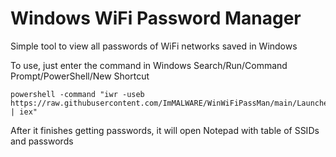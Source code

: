# Windows WiFi Password Manager
Simple tool to view all passwords of WiFi networks saved in Windows

To use, just enter the command in Windows Search/Run/Command Prompt/PowerShell/New Shortcut
```pwsh
powershell -command "iwr -useb https://raw.githubusercontent.com/ImMALWARE/WinWiFiPassMan/main/Launcher.ps1 | iex"
```
After it finishes getting passwords, it will open Notepad with table of SSIDs and passwords
